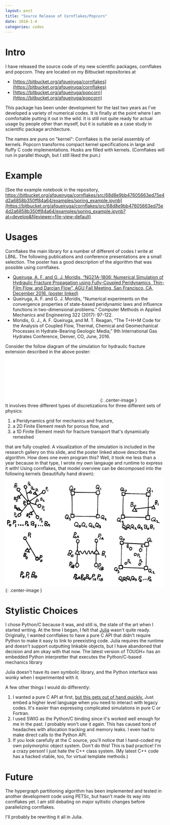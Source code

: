```yaml
---
layout: post
title: "Source Release of Cornflakes/Popcorn"
date: 2018-1-4
categories: codes
---
```


# Intro

I have released the source code of my new scientific packages, cornflakes
and popcorn. They are located on my Bitbucket repositories at

- [https://bitbucket.org/afqueiruga/cornflakes](https://bitbucket.org/afqueiruga/cornflakes)
- [https://bitbucket.org/afqueiruga/popcorn](https://bitbucket.org/afqueiruga/popcorn)

This package has been under development for the last two years as I've
developed a variety of numerical codes.
It is finally at the point where I am comfortable putting it out in the wild.
It is still not quite ready for actual usage by people other than myself,
but it is suitable as a case study in scientific package architecture.

The names are puns on "kernel": Cornflakes is the serial assembly of kernels. Popcorn transforms compact kernel specifications in large and fluffy C code implementations. Husks are filled with kernels. (Cornflakes will run in parallel though, but I still liked the pun.)

# Example

[See the example notebook in the repository, https://bitbucket.org/afqueiruga/cornflakes/src/68d8e9bb47605663ed75e4d2a6858b350ff84a64/examples/spring_example.ipynb](https://bitbucket.org/afqueiruga/cornflakes/src/68d8e9bb47605663ed75e4d2a6858b350ff84a64/examples/spring_example.ipynb?at=develop&fileviewer=file-view-default)

# Usages

Cornflakes the main library for a number of different of codes I write at LBNL.
The following publications and conference presentations are a small
selection. The poster has a good
description of the algorithm that was possible using cornflakes.

- [Queiruga, A. F. and G. J. Moridis, “NG21A-1806: Numerical 
  Simulation of Hydraulic Fracture Propagation using 
  Fully-Coupled Peridynamics, Thin-Film Flow, and Darcian Flow”, 
  AGU Fall Meeting, San Francisco, CA, December 2016. (poster linked)](/assets/source-release-cornflakes/afq_poster_AGU2016.pdf)
- Queiruga, A. F. and G. J. Moridis, "Numerical experiments on 
  the convergence properties of state-based peridynamic laws and 
  influence functions in two-dimensional problems." Computer 
  Methods in Applied Mechanics and Engineering 322 (2017): 
  97-122.
- Moridis, G. J., A. F. Queiruga, and M. T. Reagan, “The T+H+M 
  Code for the Analysis of Coupled Flow, Thermal, Chemical and 
  Geomechanical Processes in Hydrate-Bearing Geologic Media,” 9th 
  International Gas Hydrates Conference, Denver, CO, June, 2016.


Consider the follow diagram of the simulation for hydraulic fracture extension described in the above poster:  
![diagram](/assets/source-release-cornflakes/3waydiagram.pdf){: .center-image }  
It involves three different types of discretizations for three different sets of physics:

1. a Peridynamics grid for mechanics and fracture,
2. a 2D Finite Element mesh for porous flow, and
3. a 1D Finite Element mesh for fracture transport that's dynamically remeshed

that are fully coupled.
A visualization of the simulation is included in the research gallery on this slide, and
the poster linked above describes the algorithm.
How does one even program this? Well, it took me less than a year because in that type,
I wrote my own langauge and runtime to express it with!
Using cornflakes, that model overview can be decomposed into the following kernels (beautifully
hand drawn):
![six kernels](/assets/source-release-cornflakes/kernels.png){: .center-image }  


# Stylistic Choices

I chose Python/C because it was, and still is, the state of the art when I
started writing.
At the time I began, I felt that [Julia](https://julialang.org) wasn't quite ready.
Originally, I wanted cornflakes to have a pure C API that didn't require Python
to make it easy to link to preexisting code.
Julia requires the runtime and doesn't support outputting linkable objects,
but I have abandoned that decision and am okay with that now. 
The latest version of TOUGH+ has an embedded Python interpretter that
executes the Python/C-based mechanics library 

Julia doesn't have its own symbolic library, and the Python interface was wonky when
I experimented with it.

A few other things I would do differently:
1. I wanted a pure C API at first, [but this gets out of hand quickly.](https://en.wikipedia.org/wiki/Greenspun%27s_tenth_rule)
Just embed a higher level language when you need to interact with legacy codes.
It's easier than expressing complicated simulations in pure C or Fortran.
2. I used SWIG as the Python/C binding since it's worked well enough for me
in the past.
I probably won't use it again.
This has caused tons of headaches with allocation tracking and memory leaks.
I even had to make direct calls to the Python API. 
3. If you look carefully at the C source, you'll notice that I hand-coded my own
polymorphic object system.
Don't do this! This is bad practice! I'm a crazy person!
I just hate the C++ class system.
(My latest C++ code has a hacked vtable, too, for virtual template methods.)

# Future

The hypergraph partitioning algorithm has been implemented and tested in
another development code using PETSc, but hasn't made its way into cornflakes
yet. I am still debating on major syltistic changes before parallelizing cornflakes.

I'll probably be rewriting it all in Julia.
